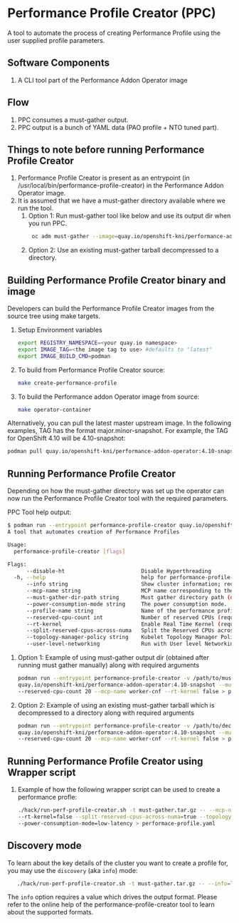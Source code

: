 # Performance Profile Creator (PPC)
A tool to automate the process of creating Performance Profile using the user supplied profile parameters.

## Software Components
1. A CLI tool part of the Performance Addon Operator image

## Flow
1. PPC consumes a must-gather output.
1. PPC output is a bunch of YAML data (PAO profile + NTO tuned part).

## Things to note before running Performance Profile Creator
1. Performance Profile Creator is present as an entrypoint (in /usr/local/bin/performance-profile-creator) in the Performance Addon Operator image.
1. It is assumed that we have a must-gather directory available where we run the tool.
    1. Option 1: Run must-gather tool like below and use its output dir when you run PPC.
       ```bash
        oc adm must-gather --image=quay.io/openshift-kni/performance-addon-operator-must-gather:4.9-snapshot --dest-dir=<dir>
       ```
    1. Option 2: Use an existing must-gather tarball decompressed to a directory.

## Building Performance Profile Creator binary and image
Developers can build the Performance Profile Creator images from the source tree using make targets.
 1. Setup Environment variables
    ```bash
    export REGISTRY_NAMESPACE=<your quay.io namespace>
    export IMAGE_TAG=<the image tag to use> #defaults to "latest"
    export IMAGE_BUILD_CMD=podman
    ```
1. To build from Performance Profile Creator source:
   ```bash
   make create-performance-profile
   ```
1. To build the Performance addon Operator image from source:
   ```bash
   make operator-container
   ```
Alternatively, you can pull the latest master upstream image.  In the following examples, TAG has the format major.minor-snapshot. For example, the TAG for OpenShift 4.10 will be 4.10-snapshot:

```bash
podman pull quay.io/openshift-kni/performance-addon-operator:4.10-snapshot
```

## Running Performance Profile Creator
Depending on how the must-gather directory was set up the operator can now run the Performance Profile Creator tool with the required parameters.

PPC Tool help output:
```bash
$ podman run --entrypoint performance-profile-creator quay.io/openshift-kni/performance-addon-operator:4.10-snapshot -h
A tool that automates creation of Performance Profiles

Usage:
  performance-profile-creator [flags]

Flags:
      --disable-ht                        Disable Hyperthreading
  -h, --help                              help for performance-profile-creator
      --info string                       Show cluster information; requires --must-gather-dir-path, ignore the other arguments. [Valid values: log, json] (default "log")
      --mcp-name string                   MCP name corresponding to the target machines (required)
      --must-gather-dir-path string       Must gather directory path (default "must-gather")
      --power-consumption-mode string     The power consumption mode.  [Valid values: default, low-latency, ultra-low-latency] (default "default")
      --profile-name string               Name of the performance profile to be created (default "performance")
      --reserved-cpu-count int            Number of reserved CPUs (required)
      --rt-kernel                         Enable Real Time Kernel (required)
      --split-reserved-cpus-across-numa   Split the Reserved CPUs across NUMA nodes
      --topology-manager-policy string    Kubelet Topology Manager Policy of the performance profile to be created. [Valid values: single-numa-node, best-effort, restricted] (default "restricted")
      --user-level-networking             Run with User level Networking(DPDK) enabled
```

1. Option 1: Example of using must-gather output dir (obtained after running must gather manually) along with required arguments
   ```bash
   podman run --entrypoint performance-profile-creator -v /path/to/must-gather-output:/must-gather:z \
   quay.io/openshift-kni/performance-addon-operator:4.10-snapshot --must-gather-dir-path /must-gather \
   --reserved-cpu-count 20 --mcp-name worker-cnf --rt-kernel false > performance-profile.yaml
   ```
1. Option 2: Example of using an existing must-gather tarball which is decompressed to a directory along with required arguments
   ```bash
   podman run --entrypoint performance-profile-creator -v /path/to/decompressed-tarball:/must-gather:z \
   quay.io/openshift-kni/performance-addon-operator:4.10-snapshot --must-gather-dir-path /must-gather \
   --reserved-cpu-count 20 --mcp-name worker-cnf --rt-kernel false > performance-profile.yaml
    ```

## Running Performance Profile Creator using Wrapper script

1. Example of how the following wrapper script can be used to create a performance profle:
   ```bash
   ./hack/run-perf-profile-creator.sh -t must-gather.tar.gz -- --mcp-name=worker-cnf --reserved-cpu-count=20 \
   --rt-kernel=false --split-reserved-cpus-across-numa=true --topology-manager-policy=restricted \
   --power-consumption-mode=low-latency > performace-profile.yaml
   ```

## Discovery mode

To learn about the key details of the cluster you want to create a profile for, you may use the `discovery` (aka `info`) mode:
```bash
   ./hack/run-perf-profile-creator.sh -t must-gather.tar.gz -- --info=log

```

The `info` option requires a value which drives the output format. Please refer to the online help of the performance-profile-creator
tool to learn about the supported formats.
